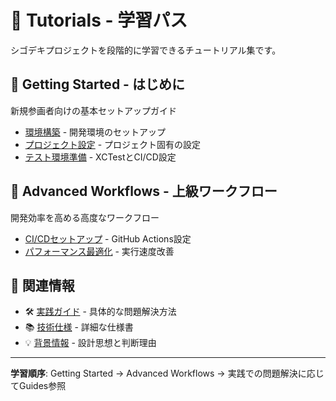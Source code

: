 # 📖 Tutorials - 学習パス

シゴデキプロジェクトを段階的に学習できるチュートリアル集です。

## 🚀 Getting Started - はじめに

新規参画者向けの基本セットアップガイド

- [環境構築](./getting-started/environment-setup.md) - 開発環境のセットアップ
- [プロジェクト設定](./getting-started/project-configuration.md) - プロジェクト固有の設定
- [テスト環境準備](./getting-started/testing-setup.md) - XCTestとCI/CD設定

## 🎯 Advanced Workflows - 上級ワークフロー

開発効率を高める高度なワークフロー

- [CI/CDセットアップ](./advanced-workflows/ci-cd-setup.md) - GitHub Actions設定
- [パフォーマンス最適化](./advanced-workflows/performance-tuning.md) - 実行速度改善

## 🔗 関連情報

- 🛠️ [実践ガイド](../guides/index.md) - 具体的な問題解決方法
- 📚 [技術仕様](../reference/index.md) - 詳細な仕様書
- 💡 [背景情報](../explanation/index.md) - 設計思想と判断理由

---

**学習順序**: Getting Started → Advanced Workflows → 実践での問題解決に応じてGuides参照
